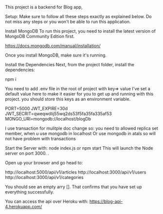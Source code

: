 This project is a backend for Blog app,

Setup:
Make sure to follow all these steps exactly as explained below. Do not miss any steps or you won't be able to run this application.

Install MongoDB
To run this project, you need to install the latest version of MongoDB Community Edition first.

https://docs.mongodb.com/manual/installation/

Once you install MongoDB, make sure it's running.

Install the Dependencies
Next, from the project folder, install the dependencies:

npm i

You need to add .env file in the root of project with key=> value
I've set a default value here to make it easier for you to get up and running with this project.
you should store this keys as an environment variable.

PORT=5000
JWT_EXPIRE=30d
JWT_SECRIT=qweqwdlij55wq2ds53f5fa35fa335af53  
MONGO_URI=mongodb://localhost/blogDb

I use transaction for mulitple doc change so:
you need to allowed replica set member, when u use mongodb in localhost
Or use mongodb in atals so will not have problem with transactions

Start the Server with:
node index.js or npm start
This will launch the Node server on port 3000. .

Open up your browser and go head to:

http://localhost:5000/api/v1/articles
http://localhost:3000/api/v1/users
http://localhost:3000/api/v1/categories

You should see an empty arry []. That confirms that you have set up everything successfully.

You can access the api over Heroku with:
https://blog-api-4.herokuapp.com/
